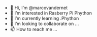 - 👋 Hi, I’m @marcovandernet
- 👀 I’m interested in Rasberry Pi Phython
- 🌱 I’m currently learning .Phython
- 💞️ I’m looking to collaborate on ...
- 📫 How to reach me ...

<!---
marcovandernet/marcovandernet is a ✨ special ✨ repository because its `README.md` (this file) appears on your GitHub profile.
You can click the Preview link to take a look at your changes.
--->
